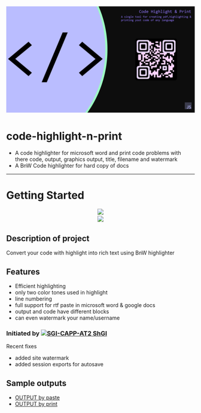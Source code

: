 # ![/README assets/banner.png](https://github.com/SGI-CAPP-AT2/code-highlight-n-print/blob/main/README%20assets/banner.png?raw=true)

# code-highlight-n-print
- A code highlighter for microsoft word and print code problems with there code, output, graphics output, title, filename and watermark
- A BnW Code highlighter for hard copy of docs
<hr>

# Getting Started

<p align="center">
  <a href="tool"> <img src="https://img.shields.io/badge/Tool↗-Go%20to%20tool-gray?style=social" /> </a><br>
  <a href="https://sgi-capp-at2.github.io/code-highlight-n-print"> <img src="https://img.shields.io/badge/site↗-Go%20to%20site-white?style=social" /> </a>
</p>

## Description of project

Convert your code with highlight into rich text using BnW highlighter

## Features

- Efficient highlighting
- only two color tones used in highlight
- line numbering 
- full support for rtf paste in microsoft word & google docs
- output and code have different blocks
- can even watermark your name/username

### Initiated by [![SGI-CAPP-AT2](https://avatars.githubusercontent.com/u/77089227?s=20&v=4) ShGI](https://github.com/SGI-CAPP-AT2)

Recent fixes
- added site watermark
- added session exports for autosave
## Sample outputs
- [OUTPUT by paste](OUTPUTS/paste.output.docx)
- [OUTPUT by print](OUTPUTS/print.output.pdf)

